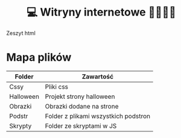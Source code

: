 <h1 align="center">💻 Witryny internetowe 🐱‍💻🐱‍👤</h1>

Zeszyt html 
# Mapa plików
| Folder | Zawartość |
| --- | --- |
| Cssy | Pliki css |
| Halloween | Projekt strony halloween |
| Obrazki | Obrazki dodane na strone |
| Podstr | Folder z plikami wszystkich podstron |
| Skrypty | Folder ze skryptami w JS |
